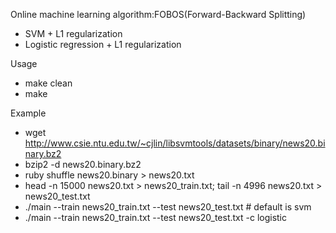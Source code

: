 Online machine learning algorithm:FOBOS(Forward-Backward Splitting)
- SVM + L1 regularization
- Logistic regression + L1 regularization

Usage
- make clean
- make

Example
- wget http://www.csie.ntu.edu.tw/~cjlin/libsvmtools/datasets/binary/news20.binary.bz2
- bzip2 -d news20.binary.bz2
- ruby shuffle news20.binary > news20.txt
- head -n 15000 news20.txt > news20_train.txt; tail -n 4996 news20.txt > news20_test.txt
- ./main --train news20_train.txt --test news20_test.txt # default is svm
- ./main --train news20_train.txt --test news20_test.txt -c logistic
